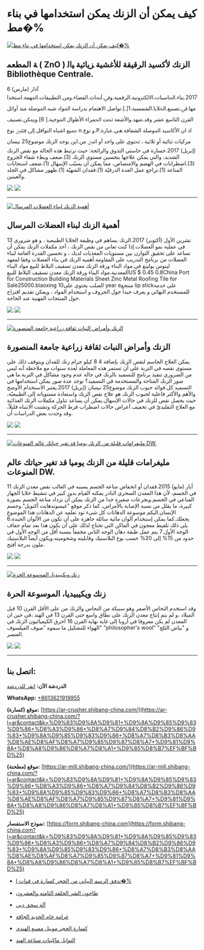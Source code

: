 # كيف يمكن أن الزنك يمكن استخدامها في بناء مط�%

<a href="https://swt.shibang-china.com/?l=ar&img&k=%D9%83%D9%8A%D9%81+%D9%8A%D9%85%D9%83%D9%86+%D8%A3%D9%86+%D8%A7%D9%84%D8%B2%D9%86%D9%83+%D9%8A%D9%85%D9%83%D9%86+%D8%A7%D8%B3%D8%AA%D8%AE%D8%AF%D8%A7%D9%85%D9%87%D8%A7+%D9%81%D9%8A+%D8%A8%D9%86%D8%A7%D8%A1+%D9%85%D8%B7%EF%BF%BD%25" target="_blank">![كيف يمكن أن الزنك يمكن استخدامها في بناء مط�%](http://static.shibang-china.com/all-800x300/191.jpg)</a>

## ﺔ اﻟﻤﻄﻌﻤ ( ZnO ) اﻟﺰﻧﻚ ﻷﻛﺴﻴﺪ اﻟﺮﻗﻴﻘﺔ ﻟﻸﻏﺸﻴﺔ ﺰﻳﺎﺋﻴﺔ ﻴاﻟ Bibliothèque Centrale.
6 آذار (مارس) 2017.ﺑﻨﺎء.اﳊﺎﺳﺒﺎت.اﻻﻟﻜﱰوﻧﻴﺔ.اﻟﺮﻗﻤﻴﺔ.وﰲ.أﲝﺎث.اﻟﻔﻀﺎء.وﻣﻦ.اﻟﺘﻄﺒﻴﻘﺎت.اﳌﻬﻤﺔ.اﺳﺘﺨﺪاﻣﻬﺎ.ﰲ.ﺗﺼﻨﻴﻊ.اﳋﻼﻳﺎ.اﻟﺸﻤﺴﻴﺔ.1[.].ﺗﻮاﺻﻞ اﻻﻫﺘﻤﺎم ﺑﺪراﺳﺔ اﳌﻮاد ﺷﺒﻪ.اﳌﻮﺻﻠﺔ ﻣﻨﺬ أواﺋﻞ اﻟﻘﺮن اﻟﺘﺎﺳﻊ ﻋﺸﺮ وﻗﺪ.ﺷﻬﺪ.واﻷﺷﻌﺔ ﲢﺖ اﳊﻤﺮاء اﻷﻃﻮال اﳌﻮﺟﻴﺔ.[ 6].وﳝﻜﻦ.ﺗﺼﻨﻴﻒ ﲨﻴﻊ اﺷﺒﺎﻩ اﻟﻨﻮاﻗﻞ.إﱃ ﻓﺌﺘﲔ ﻧﻮع n.و ﻧﻮع.P.اذ ان اﻷﻛﺎﺳﻴﺪ اﳌﻮﺻﻠﺔ اﻟﺸﻔﺎﻓﺔ.ھﻲ.ﻋﺒﺎرة ﻣﺮﻛﺒﺎت ﺛﻨﺎﺋﻴﺔ أو ﺛﻼﺛﻴﺔ ، ﲢﺘﻮي ﻋﻠﻰ واﺣﺪ أو اﺛﻨﲔ ﻣﻦ.اين يوجد الزنك موضوع25 نيسان (إبريل) 2017.خسارة في حاستي التذوق والرائحة: حيث ترتبط هذه الحالة مع نقص الزنك الشديد، والتي يمكن علاجها بتحسين مستوى الزنك (3).ضعف وبطء شفاء الجروح (3).اضطرابات في الهضم والامتصاص، مما يمكن أن يسبّب الإسهال (1).ضعف استجابات المناعة (1).تراجع عمل الغدة الدرقيّة (1).فقدان الشهيّة (1).ظهور مشاكل في الجلد والعينين.


<a href="https://whatsapp.shibangsoft.com/WhatsApp.php" target="_blank" title="WhatsApp">![](http://static.shibang-china.com/icon/whatsapp.png)</a> <a href="https://swt.shibang-china.com/?l=ar&icon&k=%D9%83%D9%8A%D9%81+%D9%8A%D9%85%D9%83%D9%86+%D8%A3%D9%86+%D8%A7%D9%84%D8%B2%D9%86%D9%83+%D9%8A%D9%85%D9%83%D9%86+%D8%A7%D8%B3%D8%AA%D8%AE%D8%AF%D8%A7%D9%85%D9%87%D8%A7+%D9%81%D9%8A+%D8%A8%D9%86%D8%A7%D8%A1+%D9%85%D8%B7%EF%BF%BD%25" target="_blank">![](http://static.shibang-china.com/icon/chat-ar.png)</a>

---

<a href="https://swt.shibang-china.com/?l=ar&img&k=%D9%83%D9%8A%D9%81+%D9%8A%D9%85%D9%83%D9%86+%D8%A3%D9%86+%D8%A7%D9%84%D8%B2%D9%86%D9%83+%D9%8A%D9%85%D9%83%D9%86+%D8%A7%D8%B3%D8%AA%D8%AE%D8%AF%D8%A7%D9%85%D9%87%D8%A7+%D9%81%D9%8A+%D8%A8%D9%86%D8%A7%D8%A1+%D9%85%D8%B7%EF%BF%BD%25" target="_blank">![أهمية الزنك لبناء العضلات المرسال](http://static.shibang-china.com/all-800x300/683.jpg)</a>

## أهمية الزنك لبناء العضلات المرسال
13 تشرين الأول (أكتوبر) 2017.الزنك يساهم في وظيفة الخلايا الطبيعية ، و هو ضروري في عملية نمو العضلات.إذا كنت تعاني من نقص الزنك ، أخذ مكملات الزنك يمكن أن تساعد على تحقيق التوازن بين مستويات المغذيات لديك ، و تحسين القدرة العامة لبناء العضلات من برنامج التدريب على المقاومة.أهمية الزنك في بناء العضلات وفقا لمعهد لينوس بولينغ في.مواد البناء ورقة الزنك معدن تسقيف البلاط للبيع مواد البناء المعدنية.مواد البناء ورقة الزنك معدن تسقيف البلاط للبيعUS $ 0.45 0.8China Port for Construction Building Materials Sheet Zinc Metal Roofing Tile for Sale25000.biaoxing الصلب يحتوي على10 year eمنتجع lip stickعلى خدمة للمستخدم النهائي و يعرف جيدا حول الحروف و استخدام المواد ، ويمكن تقديم اقتراح حول المنتجات المهنية عند الحاجة.


<a href="https://whatsapp.shibangsoft.com/WhatsApp.php" target="_blank" title="WhatsApp">![](http://static.shibang-china.com/icon/whatsapp.png)</a> <a href="https://swt.shibang-china.com/?l=ar&icon&k=%D9%83%D9%8A%D9%81+%D9%8A%D9%85%D9%83%D9%86+%D8%A3%D9%86+%D8%A7%D9%84%D8%B2%D9%86%D9%83+%D9%8A%D9%85%D9%83%D9%86+%D8%A7%D8%B3%D8%AA%D8%AE%D8%AF%D8%A7%D9%85%D9%87%D8%A7+%D9%81%D9%8A+%D8%A8%D9%86%D8%A7%D8%A1+%D9%85%D8%B7%EF%BF%BD%25" target="_blank">![](http://static.shibang-china.com/icon/chat-ar.png)</a>

---

<a href="https://swt.shibang-china.com/?l=ar&img&k=%D9%83%D9%8A%D9%81+%D9%8A%D9%85%D9%83%D9%86+%D8%A3%D9%86+%D8%A7%D9%84%D8%B2%D9%86%D9%83+%D9%8A%D9%85%D9%83%D9%86+%D8%A7%D8%B3%D8%AA%D8%AE%D8%AF%D8%A7%D9%85%D9%87%D8%A7+%D9%81%D9%8A+%D8%A8%D9%86%D8%A7%D8%A1+%D9%85%D8%B7%EF%BF%BD%25" target="_blank">![الزنك وأمراض النبات ثقافة زراعية جامعة المنصورة](http://static.shibang-china.com/all-800x300/932.jpg)</a>

## الزنك وأمراض النبات ثقافة زراعية جامعة المنصورة
يمكن العلاج الحاسم لنقص الزنك بإضافة 4 8 كيلو جرام زنك للفدان ويتوقف ذلك علي مستوي نقصه في التربة علي أن تستمر هذه المعاملة لعدة سنوات مع ملاحظة أنه ليس من الضروري تنفيذ برنامج للتسميد بالزنك في حالة عدم وجود مشاكل في التربة.ما هي صور الزنك المتاحة والمستخدمة في التسميد؟ توجد عدة صور يمكن استخدامها في التسميد كل.فوائد حبوب الزنك موضوع25 نيسان (إبريل) 2017.يعتبر الاستخدام الأوضح والأهم والأكثر فاعلية لحبوب الزنك هو علاج نقص الزنك واستعادة مستوياته إلى الطبيعيّة، حيث يحصل نقص للزنك في حالات الإسهال.يمكن أن يساعد تناول مكملات الزنك الغذائية مع العلاج التقليديّ في تخفيف أعراض حالات اضطراب فرط الحركة وتشتت الانتباه قليلاً، وقد وجدت بعض الدراسات أن.


<a href="https://whatsapp.shibangsoft.com/WhatsApp.php" target="_blank" title="WhatsApp">![](http://static.shibang-china.com/icon/whatsapp.png)</a> <a href="https://swt.shibang-china.com/?l=ar&icon&k=%D9%83%D9%8A%D9%81+%D9%8A%D9%85%D9%83%D9%86+%D8%A3%D9%86+%D8%A7%D9%84%D8%B2%D9%86%D9%83+%D9%8A%D9%85%D9%83%D9%86+%D8%A7%D8%B3%D8%AA%D8%AE%D8%AF%D8%A7%D9%85%D9%87%D8%A7+%D9%81%D9%8A+%D8%A8%D9%86%D8%A7%D8%A1+%D9%85%D8%B7%EF%BF%BD%25" target="_blank">![](http://static.shibang-china.com/icon/chat-ar.png)</a>

---

<a href="https://swt.shibang-china.com/?l=ar&img&k=%D9%83%D9%8A%D9%81+%D9%8A%D9%85%D9%83%D9%86+%D8%A3%D9%86+%D8%A7%D9%84%D8%B2%D9%86%D9%83+%D9%8A%D9%85%D9%83%D9%86+%D8%A7%D8%B3%D8%AA%D8%AE%D8%AF%D8%A7%D9%85%D9%87%D8%A7+%D9%81%D9%8A+%D8%A8%D9%86%D8%A7%D8%A1+%D9%85%D8%B7%EF%BF%BD%25" target="_blank">![مليغرامات قليلة من الزنك يوميا قد تغير حياتك عالم المنوعات DW.](http://static.shibang-china.com/all-800x300/592.jpg)</a>

## مليغرامات قليلة من الزنك يوميا قد تغير حياتك عالم المنوعات DW.
11 أيار (مايو) 2015.فقدان أو انخفاض مناعة الجسم يسببه في الغالب نقص معدن الزنك في الجسم، لأن هذا المعدن السحري النادر يمكنه القيام بدور كبير في تنشيط خلايا الجهاز المناعي في الجسم.وبجرعات صغيرة جدا من الزنك يمكن أن تزداد مناعة الجسم بصورة كبيرة، ما يقلل من نسبة الإصابة بالأمراض، كما ذكر موقع &quot;غيسوندهايت أكتويل&quot;.وجسم الإنسان.اليكم موسوعة الدهانات كل شىء تود تعلمه عن الدهانات هذا الموضوع يجعلك.كما يمكن إستخدام ألوان مائية سائلة جاهزة على أن تكون من الألوان الجيدة.6 يلي ذلك تلقيط معجون في الماكن التي تحتاج لذلك على أن يكون هذا بعد تمام جفاف الوجه الأول.7 يتم عمل طبقة دهان الوجه الثاني مخففاً بنسبة أقل من الوجه الأول في حدود من 15% إلى 20% حسب نوع البلاستيك وقابليته وشحوميته.ويكون أيضاً البلاستيك ملون بدرجة أفتح.


<a href="https://whatsapp.shibangsoft.com/WhatsApp.php" target="_blank" title="WhatsApp">![](http://static.shibang-china.com/icon/whatsapp.png)</a> <a href="https://swt.shibang-china.com/?l=ar&icon&k=%D9%83%D9%8A%D9%81+%D9%8A%D9%85%D9%83%D9%86+%D8%A3%D9%86+%D8%A7%D9%84%D8%B2%D9%86%D9%83+%D9%8A%D9%85%D9%83%D9%86+%D8%A7%D8%B3%D8%AA%D8%AE%D8%AF%D8%A7%D9%85%D9%87%D8%A7+%D9%81%D9%8A+%D8%A8%D9%86%D8%A7%D8%A1+%D9%85%D8%B7%EF%BF%BD%25" target="_blank">![](http://static.shibang-china.com/icon/chat-ar.png)</a>

---

<a href="https://swt.shibang-china.com/?l=ar&img&k=%D9%83%D9%8A%D9%81+%D9%8A%D9%85%D9%83%D9%86+%D8%A3%D9%86+%D8%A7%D9%84%D8%B2%D9%86%D9%83+%D9%8A%D9%85%D9%83%D9%86+%D8%A7%D8%B3%D8%AA%D8%AE%D8%AF%D8%A7%D9%85%D9%87%D8%A7+%D9%81%D9%8A+%D8%A8%D9%86%D8%A7%D8%A1+%D9%85%D8%B7%EF%BF%BD%25" target="_blank">![زنك ويكيبيديا، الموسوعة الحرة](http://static.shibang-china.com/all-800x300/378.jpg)</a>

## زنك ويكيبيديا، الموسوعة الحرة
وقد استخدم النحاس الأصفر وهو سبيكة من النحاس والزنك من على الأقل القرن 10 قبل الميلاد ،و لم يتم إنتاج معدن الزنك على نطاق واسع حتى القرن 13 في الهند ،في حين ان المعدن لم يكن معروفا في أروبا إلى غاية نهاية القرن 16 احرق الكيميائيون الزنك في الهواء للتشكيل ما سموه ″صوف الفيلسوف&quot; &quot;philosopher&#39;s wool&quot; و &quot;بياض الثلج&quot; العنصر.

<a href="https://whatsapp.shibangsoft.com/WhatsApp.php" target="_blank" title="WhatsApp">![](http://static.shibang-china.com/icon/whatsapp.png)</a> <a href="https://swt.shibang-china.com/?l=ar&icon&k=%D9%83%D9%8A%D9%81+%D9%8A%D9%85%D9%83%D9%86+%D8%A3%D9%86+%D8%A7%D9%84%D8%B2%D9%86%D9%83+%D9%8A%D9%85%D9%83%D9%86+%D8%A7%D8%B3%D8%AA%D8%AE%D8%AF%D8%A7%D9%85%D9%87%D8%A7+%D9%81%D9%8A+%D8%A8%D9%86%D8%A7%D8%A1+%D9%85%D8%B7%EF%BF%BD%25" target="_blank">![](http://static.shibang-china.com/icon/chat-ar.png)</a>

---
## اتصل بنا:

**الدردشة الآن:** [انقر للدردشة](https://swt.shibang-china.com?l=ar&contact&k=%D9%83%D9%8A%D9%81+%D9%8A%D9%85%D9%83%D9%86+%D8%A3%D9%86+%D8%A7%D9%84%D8%B2%D9%86%D9%83+%D9%8A%D9%85%D9%83%D9%86+%D8%A7%D8%B3%D8%AA%D8%AE%D8%AF%D8%A7%D9%85%D9%87%D8%A7+%D9%81%D9%8A+%D8%A8%D9%86%D8%A7%D8%A1+%D9%85%D8%B7%EF%BF%BD%25)

**WhatsApp:**  [+8613621919955](https://whatsapp.shibangsoft.com/WhatsApp.php)

**موقع (كسارة):** [https://ar-crusher.shibang-china.com/](https://ar-crusher.shibang-china.com/?l=ar&contact&k=%D9%83%D9%8A%D9%81+%D9%8A%D9%85%D9%83%D9%86+%D8%A3%D9%86+%D8%A7%D9%84%D8%B2%D9%86%D9%83+%D9%8A%D9%85%D9%83%D9%86+%D8%A7%D8%B3%D8%AA%D8%AE%D8%AF%D8%A7%D9%85%D9%87%D8%A7+%D9%81%D9%8A+%D8%A8%D9%86%D8%A7%D8%A1+%D9%85%D8%B7%EF%BF%BD%25)

**موقع (مطحنة):** [https://ar-mill.shibang-china.com/](https://ar-mill.shibang-china.com/?l=ar&contact&k=%D9%83%D9%8A%D9%81+%D9%8A%D9%85%D9%83%D9%86+%D8%A3%D9%86+%D8%A7%D9%84%D8%B2%D9%86%D9%83+%D9%8A%D9%85%D9%83%D9%86+%D8%A7%D8%B3%D8%AA%D8%AE%D8%AF%D8%A7%D9%85%D9%87%D8%A7+%D9%81%D9%8A+%D8%A8%D9%86%D8%A7%D8%A1+%D9%85%D8%B7%EF%BF%BD%25)

**نموذج الاستفسار:** [https://form.shibang-china.com](https://form.shibang-china.com?l=ar&contact&k=%D9%83%D9%8A%D9%81+%D9%8A%D9%85%D9%83%D9%86+%D8%A3%D9%86+%D8%A7%D9%84%D8%B2%D9%86%D9%83+%D9%8A%D9%85%D9%83%D9%86+%D8%A7%D8%B3%D8%AA%D8%AE%D8%AF%D8%A7%D9%85%D9%87%D8%A7+%D9%81%D9%8A+%D8%A8%D9%86%D8%A7%D8%A1+%D9%85%D8%B7%EF%BF%BD%25)

* [تدفق الرسم البياني من الحجر كسارة في قوات ا�%](../25/%D8%AA%D8%AF%D9%81%D9%82%20%D8%A7%D9%84%D8%B1%D8%B3%D9%85%20%D8%A7%D9%84%D8%A8%D9%8A%D8%A7%D9%86%D9%8A%20%D9%85%D9%86%20%D8%A7%D9%84%D8%AD%D8%AC%D8%B1%20%D9%83%D8%B3%D8%A7%D8%B1%D8%A9%20%D9%81%D9%8A%20%D9%82%D9%88%D8%A7%D8%AA%20%D8%A7%EF%BF%BD%25.md)

* [طاحون الشر الحلقه الثامنه والعشرون](../21/%D8%B7%D8%A7%D8%AD%D9%88%D9%86%20%D8%A7%D9%84%D8%B4%D8%B1%20%D8%A7%D9%84%D8%AD%D9%84%D9%82%D9%87%20%D8%A7%D9%84%D8%AB%D8%A7%D9%85%D9%86%D9%87%20%D9%88%D8%A7%D9%84%D8%B9%D8%B4%D8%B1%D9%88%D9%86.md)

* [آلة سحق ديي](../24/%D8%A2%D9%84%D8%A9%20%D8%B3%D8%AD%D9%82%20%D8%AF%D9%8A%D9%8A.md)

* [غرامة خام الحديد الجافة](../23/%D8%BA%D8%B1%D8%A7%D9%85%D8%A9%20%D8%AE%D8%A7%D9%85%20%D8%A7%D9%84%D8%AD%D8%AF%D9%8A%D8%AF%20%D8%A7%D9%84%D8%AC%D8%A7%D9%81%D8%A9.md)

* [كسارة الحجر موبيل مصنع الهندي](../24/%D9%83%D8%B3%D8%A7%D8%B1%D8%A9%20%D8%A7%D9%84%D8%AD%D8%AC%D8%B1%20%D9%85%D9%88%D8%A8%D9%8A%D9%84%20%D9%85%D8%B5%D9%86%D8%B9%20%D8%A7%D9%84%D9%87%D9%86%D8%AF%D9%8A.md)

* [التوابل ماكينات صناعة الهند](../23/%D8%A7%D9%84%D8%AA%D9%88%D8%A7%D8%A8%D9%84%20%D9%85%D8%A7%D9%83%D9%8A%D9%86%D8%A7%D8%AA%20%D8%B5%D9%86%D8%A7%D8%B9%D8%A9%20%D8%A7%D9%84%D9%87%D9%86%D8%AF.md)